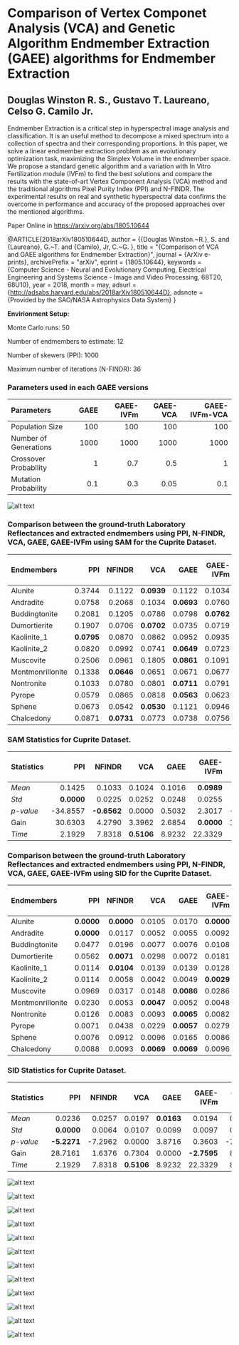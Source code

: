 # Comparison of Vertex Componet Analysis (VCA) and Genetic Algorithm Endmember Extraction (GAEE) algorithms for Endmember Extraction

## Douglas Winston R. S., Gustavo T. Laureano, Celso G. Camilo Jr.

Endmember Extraction is a critical step in hyperspectral image analysis and classification. It is an useful method to decompose a mixed spectrum into a collection of spectra and their corresponding proportions. In this paper, we solve a linear endmember extraction problem as an evolutionary optimization task, maximizing the Simplex Volume in the endmember space. We propose a standard genetic algorithm and a variation with In Vitro Fertilization module (IVFm) to find the best solutions and compare the results with the state-of-art Vertex Component Analysis (VCA) method and the traditional algorithms Pixel Purity Index (PPI) and N-FINDR. The experimental results on real and synthetic hyperspectral data confirms the overcome in performance and accuracy of the proposed approaches over the mentioned algorithms.

Paper Online in https://arxiv.org/abs/1805.10644


@ARTICLE{2018arXiv180510644D,
   author = {{Douglas Winston.~R.}, S. and {Laureano}, G.~T. and {Camilo}, Jr, C.~G.
	},
    title = "{Comparison of VCA and GAEE algorithms for Endmember Extraction}",
  journal = {ArXiv e-prints},
archivePrefix = "arXiv",
   eprint = {1805.10644},
 keywords = {Computer Science - Neural and Evolutionary Computing, Electrical Engineering and Systems Science - Image and Video Processing, 68T20, 68U10},
     year = 2018,
    month = may,
   adsurl = {http://adsabs.harvard.edu/abs/2018arXiv180510644D},
  adsnote = {Provided by the SAO/NASA Astrophysics Data System}
}

**Envirionment Setup:**

Monte Carlo runs: 50 

Number of endmembers to estimate: 12 

Number of skewers (PPI): 1000 

Maximum number of iterations (N-FINDR): 36 

### Parameters used in each GAEE versions

| Parameters            |   GAEE |   GAEE-IVFm |   GAEE-VCA |   GAEE-IVFm-VCA |
|:----------------------|-------:|------------:|-----------:|----------------:|
| Population Size       |  100   |       100   |     100    |           100   |
| Number of Generations | 1000   |      1000   |    1000    |          1000   |
| Crossover Probability |    1   |         0.7 |       0.5  |             1   |
| Mutation Probability  |    0.1 |         0.3 |       0.05 |             0.1 |

![alt text](./IMAGES/Convergence.png)

### Comparison between the ground-truth Laboratory Reflectances and extracted endmembers using PPI, N-FINDR, VCA, GAEE, GAEE-IVFm using SAM for the Cuprite Dataset.

| Endmembers       |    PPI |   NFINDR |    VCA |   GAEE |   GAEE-IVFm |   GAEE-VCA |   GAEE-IVFm-VCA |
|:-----------------|-------:|---------:|-------:|-------:|------------:|-----------:|----------------:|
| Alunite          | 0.3744 |   0.1122 | **0.0939** | 0.1122 |      0.1034 |     0.1043 |          0.1043 |
| Andradite        | 0.0758 |   0.2068 | 0.1034 | **0.0693** |      0.0760 |     0.1694 |          0.1694 |
| Buddingtonite    | 0.2081 |   0.1205 | 0.0786 | 0.0798 |      **0.0762** |     **0.0762** |          **0.0762** |
| Dumortierite     | 0.1907 |   0.0706 | **0.0702** | 0.0735 |      0.0719 |     0.0755 |          0.0755 |
| Kaolinite_1      | **0.0795** |   0.0870 | 0.0862 | 0.0952 |      0.0935 |     0.0870 |          0.0870 |
| Kaolinite_2      | 0.0820 |   0.0992 | 0.0741 | **0.0649** |      0.0723 |     0.0744 |          0.0782 |
| Muscovite        | 0.2506 |   0.0961 | 0.1805 | **0.0861** |      0.1091 |     0.0965 |          0.0961 |
| Montmonrillonite | 0.1338 |   **0.0646** | 0.0651 | 0.0671 |      0.0677 |     0.0688 |          0.0650 |
| Nontronite       | 0.1033 |   0.0780 | 0.0801 | **0.0711** |      0.0791 |     0.1150 |          0.1150 |
| Pyrope           | 0.0579 |   0.0865 | 0.0818 | **0.0563** |      0.0623 |     0.0793 |          0.0686 |
| Sphene           | 0.0673 |   0.0542 | **0.0530** | 0.1121 |      0.0946 |     0.0795 |          0.0901 |
| Chalcedony       | 0.0871 |   **0.0731** | 0.0773 | 0.0738 |      0.0756 |     0.0765 |          0.0861 |

### SAM Statistics for Cuprite Dataset. 

| Statistics   |      PPI |   NFINDR |    VCA |   GAEE |   GAEE-IVFm |   GAEE-VCA |   GAEE-IVFm-VCA |
|:-------------|---------:|---------:|-------:|-------:|------------:|-----------:|----------------:|
| _Mean_       |   0.1425 |   0.1033 | 0.1024 | 0.1016 |      **0.0989** |     0.1109 |          0.1090 |
| _Std_        |   **0.0000** |   0.0225 | 0.0252 | 0.0248 |      0.0255 |     0.0117 |          0.0157 |
| _p-value_    | -34.8557 |  **-0.6562** | 0.0000 | 0.5032 |      2.3017 |    -6.4153 |         -4.8551 |
| Gain         |  30.6303 |   4.2790 | 3.3962 | 2.6854 |      **0.0000** |    10.8064 |          9.2929 |
| _Time_       |   2.1929 |   7.8318 | **0.5106** | 8.9232 |     22.3329 |     8.7494 |         22.1761 |

### Comparison between the ground-truth Laboratory Reflectances and extracted endmembers using PPI, N-FINDR, VCA, GAEE, GAEE-IVFm using SID for the Cuprite Dataset.

| Endmembers       |    PPI |   NFINDR |    VCA |   GAEE |   GAEE-IVFm |   GAEE-VCA |   GAEE-IVFm-VCA |
|:-----------------|-------:|---------:|-------:|-------:|------------:|-----------:|----------------:|
| Alunite          | **0.0000** |   **0.0000** | 0.0105 | 0.0170 |      **0.0000** |     **0.0000** |          0.0145 |
| Andradite        | **0.0000** |   0.0117 | 0.0052 | 0.0055 |      0.0092 |     0.0077 |          0.0056 |
| Buddingtonite    | 0.0477 |   0.0196 | 0.0077 | 0.0076 |      0.0108 |     **0.0072** |          **0.0072** |
| Dumortierite     | 0.0562 |   **0.0071** | 0.0298 | 0.0072 |      0.0181 |     0.0077 |          0.0077 |
| Kaolinite_1      | 0.0114 |   **0.0104** | 0.0139 | 0.0139 |      0.0128 |     0.0131 |          0.0131 |
| Kaolinite_2      | 0.0114 |   0.0058 | 0.0042 | 0.0049 |      **0.0029** |     0.0111 |          0.0086 |
| Muscovite        | 0.0969 |   0.0317 | 0.0148 | **0.0086** |      0.0286 |     0.0285 |          0.0171 |
| Montmonrillonite | 0.0230 |   0.0053 | **0.0047** | 0.0052 |      0.0048 |     0.0057 |          0.0060 |
| Nontronite       | 0.0126 |   0.0083 | 0.0093 | **0.0065** |      0.0082 |     0.0155 |          0.0155 |
| Pyrope           | 0.0071 |   0.0438 | 0.0229 | **0.0057** |      0.0279 |     0.0593 |          0.0593 |
| Sphene           | 0.0076 |   0.0912 | 0.0096 | 0.0165 |      0.0086 |     0.0099 |          **0.0067** |
| Chalcedony       | 0.0088 |   0.0093 | **0.0069** | **0.0069** |      0.0096 |     0.0070 |          0.0070 |

### SID Statistics for Cuprite Dataset. 

| Statistics   |     PPI |   NFINDR |    VCA |   GAEE |   GAEE-IVFm |   GAEE-VCA |   GAEE-IVFm-VCA |
|:-------------|--------:|---------:|-------:|-------:|------------:|-----------:|----------------:|
| _Mean_       |  0.0236 |   0.0257 | 0.0197 | **0.0163** |      0.0194 |     0.0265 |          0.0268 |
| _Std_        |  **0.0000** |   0.0064 | 0.0107 | 0.0099 |      0.0097 |     0.0065 |          0.0059 |
| _p-value_    | **-5.2271** |  -7.2962 | 0.0000 | 3.8716 |      0.3603 |    -7.4272 |         -8.2866 |
| Gain         | 28.7161 |   1.6376 | 0.7304 | 0.0000 |     **-2.7595** |     8.3452 |          6.7899 |
| _Time_       |  2.1929 |   7.8318 | **0.5106** | 8.9232 |     22.3329 |     8.7494 |         22.1761 |

![alt text](./IMAGES/Alunite_Endmember.png)

![alt text](./IMAGES/Andradite_Endmember.png)

![alt text](./IMAGES/Buddingtonite_Endmember.png)

![alt text](./IMAGES/Dumortierite_Endmember.png)

![alt text](./IMAGES/Kaolinite_1_Endmember.png)

![alt text](./IMAGES/Kaolinite_2_Endmember.png)

![alt text](./IMAGES/Muscovite_Endmember.png)

![alt text](./IMAGES/Montmonrillonite_Endmember.png)

![alt text](./IMAGES/Nontronite_Endmember.png)

![alt text](./IMAGES/Pyrope_Endmember.png)

![alt text](./IMAGES/Sphene_Endmember.png)

![alt text](./IMAGES/Chalcedony_Endmember.png)

